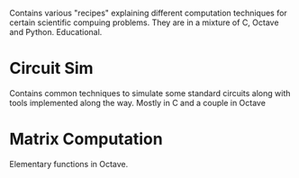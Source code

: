 Contains various "recipes" explaining different computation techniques for certain scientific compuing problems. They are in a mixture of C, Octave and Python. Educational.

# Circuit Sim
Contains common techniques to simulate some standard circuits along with tools implemented along the way. Mostly in C and a couple in Octave

# Matrix Computation
Elementary functions in Octave.
